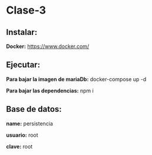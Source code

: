 # Clase-3

## Instalar:

**Docker:** https://www.docker.com/

## Ejecutar:

**Para bajar la imagen de mariaDb:** docker-compose up -d

**Para bajar las dependencias:** npm i

## Base de datos:

**name:** persistencia

**usuario:** root

**clave:** root
